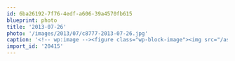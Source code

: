 ```yaml
---
id: 6ba26192-7f76-4edf-a606-39a4570fb615
blueprint: photo
title: '2013-07-26'
photo: '/images/2013/07/c8777-2013-07-26.jpg'
caption: '<!-- wp:image --><figure class="wp-block-image"><img src="/assets/images/2013/07/c8777-2013-07-26.jpg" /></figure><!-- /wp:image --><!-- wp:paragraph --><p>Note on a pop "mechine" at UBCO. Hope it wasn''t written by a 4th yr English major</p><!-- /wp:paragraph -->'
import_id: '20415'
---
```

